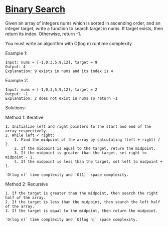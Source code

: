 # [Binary Search](./BinarySearch.java)

Given an array of integers nums which is sorted in ascending order, and an integer target, write a function to search target in nums. If target exists, then return its index. Otherwise, return -1.

You must write an algorithm with O(log n) runtime complexity.

Example 1:

    Input: nums = [-1,0,3,5,9,12], target = 9
    Output: 4
    Explanation: 9 exists in nums and its index is 4

Example 2:

    Input: nums = [-1,0,3,5,9,12], target = 2
    Output: -1
    Explanation: 2 does not exist in nums so return -1

Solutions:

Method 1: Iterative

    1. Initialize left and right pointers to the start and end of the array respectively.
    2. While left < right:
        1. Find the midpoint of the array by calculating (left + right) / 2.
        2. If the midpoint is equal to the target, return the midpoint.
        3. If the midpoint is greater than the target, set right to midpoint - 1.
        4. If the midpoint is less than the target, set left to midpoint + 1.

    `O(log n)` time complexity and `O(1)` space complexity.

Method 2: Recursive

    1. If the target is greater than the midpoint, then search the right half of the array.
    2. If the target is less than the midpoint, then search the left half of the array.
    3. If the target is equal to the midpoint, then return the midpoint.

    `O(log n)` time complexity and `O(log n)` space complexity.
